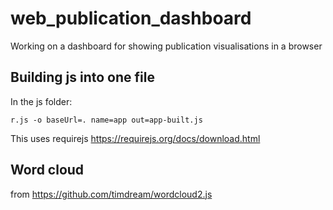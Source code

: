 # web_publication_dashboard
Working on a dashboard for showing publication visualisations in a browser

## Building js into one file
In the js folder:
```
r.js -o baseUrl=. name=app out=app-built.js
```
This uses requirejs https://requirejs.org/docs/download.html
## Word cloud
from https://github.com/timdream/wordcloud2.js